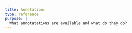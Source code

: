 ```yaml
---
title: Annotations
type: reference
purpose: |
  What annotatations are available and what do they do?
---
```

